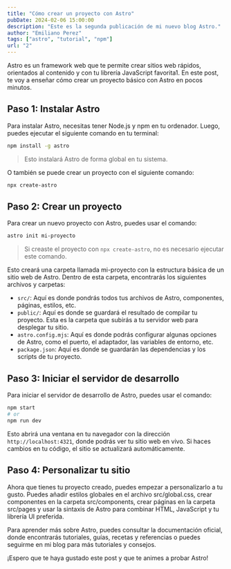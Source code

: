 ```yaml
---
title: "Cómo crear un proyecto con Astro"
pubDate: 2024-02-06 15:00:00
description: "Este es la segunda publicación de mi nuevo blog Astro."
author: "Emiliano Perez"
tags: ["astro", "tutorial", "npm"]
url: "2"
---
```


Astro es un framework web que te permite crear sitios web rápidos, orientados al contenido y con tu librería JavaScript favorita1. En este post, te voy a enseñar cómo crear un proyecto básico con Astro en pocos minutos.

## Paso 1: Instalar Astro

Para instalar Astro, necesitas tener Node.js y npm en tu ordenador. Luego, puedes ejecutar el siguiente comando en tu terminal:

```bash
npm install -g astro
```

> Esto instalará Astro de forma global en tu sistema.

O también se puede crear un proyecto con el siguiente comando:

```bash
npx create-astro
```

## Paso 2: Crear un proyecto

Para crear un nuevo proyecto con Astro, puedes usar el comando:

```bash
astro init mi-proyecto
```

> Si creaste el proyecto con `npx create-astro`, no es necesario ejecutar este comando.

Esto creará una carpeta llamada mi-proyecto con la estructura básica de un sitio web de Astro. Dentro de esta carpeta, encontrarás los siguientes archivos y carpetas:

- `src/`: Aquí es donde pondrás todos tus archivos de Astro, componentes, páginas, estilos, etc.
- `public/`: Aquí es donde se guardará el resultado de compilar tu proyecto. Esta es la carpeta que subirás a tu servidor web para desplegar tu sitio.
- `astro.config.mjs`: Aquí es donde podrás configurar algunas opciones de Astro, como el puerto, el adaptador, las variables de entorno, etc.
- `package.json`: Aquí es donde se guardarán las dependencias y los scripts de tu proyecto.

## Paso 3: Iniciar el servidor de desarrollo

Para iniciar el servidor de desarrollo de Astro, puedes usar el comando:

```bash
npm start
# or
npm run dev
```

Esto abrirá una ventana en tu navegador con la dirección `http://localhost:4321`, donde podrás ver tu sitio web en vivo. Si haces cambios en tu código, el sitio se actualizará automáticamente.

## Paso 4: Personalizar tu sitio

Ahora que tienes tu proyecto creado, puedes empezar a personalizarlo a tu gusto. Puedes añadir estilos globales en el archivo src/global.css, crear componentes en la carpeta src/components, crear páginas en la carpeta src/pages y usar la sintaxis de Astro para combinar HTML, JavaScript y tu librería UI preferida.

Para aprender más sobre Astro, puedes consultar la documentación oficial, donde encontrarás tutoriales, guías, recetas y referencias o puedes seguirme en mi blog para más tutoriales y consejos.

¡Espero que te haya gustado este post y que te animes a probar Astro!
